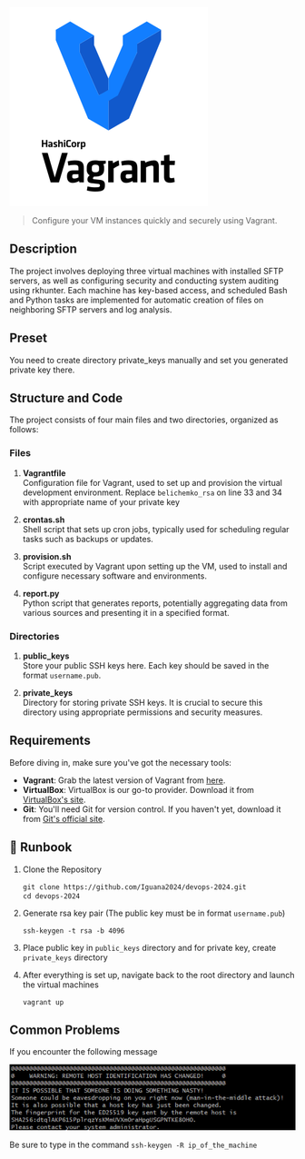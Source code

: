 <p align="left">
  <img src="/images/vagrant-logo.png" alt="Vagrant Logo">
</p>


> Configure your VM instances quickly and securely using Vagrant.

## Description
The project involves deploying three virtual machines with installed SFTP servers, as well as configuring security and conducting system auditing using rkhunter. Each machine has key-based access, and scheduled Bash and Python tasks are implemented for automatic creation of files on neighboring SFTP servers and log analysis.

## Preset
You need to create directory private_keys manually and set you generated private key there.

## Structure and Code

The project consists of four main files and two directories, organized as follows:

### Files

1. **Vagrantfile**  
   Configuration file for Vagrant, used to set up and provision the virtual development environment.
   Replace `belichemko_rsa` on line 33 and 34 with appropriate name of your private key
2. **crontas.sh**  
   Shell script that sets up cron jobs, typically used for scheduling regular tasks such as backups or updates.

3. **provision.sh**  
   Script executed by Vagrant upon setting up the VM, used to install and configure necessary software and environments.

4. **report.py**  
   Python script that generates reports, potentially aggregating data from various sources and presenting it in a specified format.

### Directories

1. **public_keys**  
   Store your public SSH keys here. Each key should be saved in the format `username.pub`.

2. **private_keys**  
   Directory for storing private SSH keys. It is crucial to secure this directory using appropriate permissions and security measures.




## Requirements

Before diving in, make sure you've got the necessary tools:

- **Vagrant**: Grab the latest version of Vagrant from [here](https://www.vagrantup.com/downloads.html).
- **VirtualBox**: VirtualBox is our go-to provider. Download it from [VirtualBox's site](https://www.virtualbox.org/wiki/Downloads).
- **Git**: You'll need Git for version control. If you haven't yet, download it from [Git's official site](https://git-scm.com/downloads).

## :wrench: Runbook

1. Clone the Repository
    ```
    git clone https://github.com/Iguana2024/devops-2024.git
    cd devops-2024
    ```

2. Generate rsa key pair (The public key must be in format `username.pub`)
    ```
    ssh-keygen -t rsa -b 4096
    ```

3. Place public key in `public_keys` directory and for private key, create `private_keys` directory

4. After everything is set up, navigate back to the root directory and launch the virtual machines
    ```shell
    vagrant up
    ```

## Common Problems

If you encounter the following message

![Problem1](/images/problem1.png)

Be sure to type in the command
    ```
    ssh-keygen -R ip_of_the_machine
    ```

